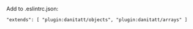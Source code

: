 Add to .eslintrc.json:

`
    "extends": [
        "plugin:danitatt/objects",
        "plugin:danitatt/arrays"
    ]
`